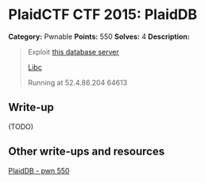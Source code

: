 # PlaidCTF CTF 2015: PlaidDB

**Category:** Pwnable
**Points:** 550
**Solves:** 4
**Description:**

> Exploit [this database server](http://play.plaidctf.com/files/datastore_7e64104f876f0aa3f8330a409d9b9924.elf)
> 
> [Libc](http://play.plaidctf.com/files/libc_3f6aaa980b58f7c7590dee12d731e099.so.6)
> 
> Running at 52.4.86.204 64613

## Write-up

(TODO)

## Other write-ups and resources

[PlaidDB - pwn 550](http://blog.frizn.fr/pctf-2015/pwn-550-plaiddb)
